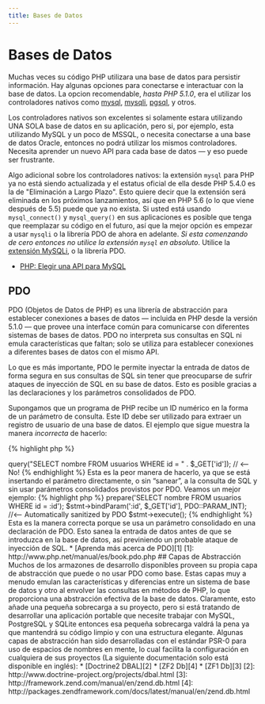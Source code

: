 ```yaml
---
title: Bases de Datos
---
```


# Bases de Datos

Muchas veces su código PHP utilizara una base de datos para persistir información. Hay algunas opciones para conectarse e interactuar con la base de datos. La opcion recomendable, _hasta PHP 5.1.0_, era el utilizar los controladores nativos como [mysql][mysql], [mysqli][mysqli], [pgsql][pgsql], y otros.

Los controladores nativos son excelentes si solamente estara utilizando UNA SOLA base de datos en su aplicación, pero si, por ejemplo, esta utilizando MySQL y un poco de MSSQL, o necesita conectarse a una base de datos Oracle, entonces no podrá utilizar los mismos controladores. Necesita aprender un nuevo API para cada base de datos &mdash; y eso puede ser frustrante.

Algo adicional sobre los controladores nativos: la extensión `mysql` para PHP ya no está siendo actualizada y el estatus oficial de ella desde PHP 5.4.0 es la de "Eliminación a Largo Plazo". Esto quiere decir que la extensión será eliminada en los próximos lanzamientos, así que en PHP 5.6 (o lo que viene después de 5.5) puede que ya no exista. Si usted está usando `mysql_connect()` y `mysql_query()` en sus aplicaciones es posible que tenga que reemplazar su código en el futuro, así que la mejor opción es empezar a usar `mysqli` o la librería PDO de ahora en adelante. _Si esta comenzando de cero entonces no utilice la extensión `mysql` en absoluto_. Utilice la [extensión MySQLi][mysqli], o la librería PDO.

* [PHP: Elegir una API para MySQL](http://php.net/manual/es/mysqlinfo.api.choosing.php)

[mysql]: http://php.net/manual/es/mysql
[mysqli]: http://php.net/manual/es/book.mysqli.php
[pgsql]: http://php.net/manual/es/book.pgsql.php

## PDO

PDO (Objetos de Datos de PHP) es una librería de abstracción para establecer conexiones a bases de datos &mdash; incluida en PHP desde la versión 5.1.0 &mdash; que provee una interface común para comunicarse con diferentes sistemas de bases de datos. PDO no interpreta sus consultas en SQL ni emula características que faltan; solo se utiliza para establecer conexiones a diferentes bases de datos con el mismo API.

Lo que es más importante, PDO le permite inyectar la entrada de datos de forma segura en sus consultas de SQL sin tener que preocuparse de sufrir ataques de inyección de SQL en su base de datos. Esto es posible gracias a las declaraciones y los parámetros consolidados de PDO.

Supongamos que un programa de PHP recibe un ID numérico en la forma de un parámetro de consulta. Este ID debe ser utilizado para extraer un registro de usuario de una base de datos. El ejemplo que sigue muestra la manera *incorrecta* de hacerlo:

{% highlight php %}
<?php
$pdo = new PDO('sqlite:usuarios.db');
$pdo->query("SELECT nombre FROM usuarios WHERE id = " . $_GET['id']); // <-- No!
{% endhighlight %}

Esta es la peor manera de hacerlo, ya que se está insertando el parámetro directamente, o sin “sanear”, a la consulta de SQL y sin usar parámetros consolidados provistos por PDO. Veamos un mejor ejemplo:

{% highlight php %}
<?php
$pdo = new PDO('sqlite:usuarios.db');
$stmt = $pdo->prepare('SELECT nombre FROM usuarios WHERE id = :id');
$stmt->bindParam(':id', $_GET['id'], PDO::PARAM_INT); //<-- Automatically sanitized by PDO
$stmt->execute();
{% endhighlight %}

Esta es la manera correcta porque se usa un parámetro consolidado en una declaración de PDO. Esto sanea la entrada de datos antes de que se introduzca en la base de datos, así previniendo un probable ataque de inyección de SQL.

* [Aprenda más acerca de PDO][1]

[1]: http://www.php.net/manual/es/book.pdo.php

## Capas de Abstracción

Muchos de los armazones de desarrollo disponibles proveen su propia capa de abstracción que puede o no usar PDO como base. Estas capas muy a menudo emulan las características y diferencias entre un sistema de base de datos y otro al envolver las consultas en métodos de PHP, lo que proporciona una abstracción efectiva de la base de datos. Claramente, esto añade una pequeña sobrecarga a su proyecto, pero si está tratando de desarrollar una aplicación portable que necesite trabajar con MySQL, PostgreSQL y SQLite entonces esa pequeña sobrecarga valdrá la pena ya que mantendrá su código limpio y con una estructura elegante.

Algunas capas de abstracción han sido desarrolladas con el estándar PSR-0  para uso de espacios de nombres en mente, lo cual facilita la configuración en cualquiera de sus proyectos (La siguiente documentación solo está disponible en inglés):

* [Doctrine2 DBAL][2]
* [ZF2 Db][4]
* [ZF1 Db][3]


[2]: http://www.doctrine-project.org/projects/dbal.html
[3]: http://framework.zend.com/manual/en/zend.db.html
[4]: http://packages.zendframework.com/docs/latest/manual/en/zend.db.html
